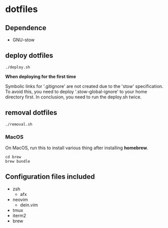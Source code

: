 # dotfiles

## Dependence

- GNU-stow

## deploy dotfiles

```
./deploy.sh
```

**When deploying for the first time**

Symbolic links for '.gitignore' are not created due to the 'stow' specification.
To avoid this, you need to deploy '.stow-global-ignore' to your home directory first.
In conclusion, you need to run the deploy.sh twice.

## removal dotfiles

```
./removal.sh
```

### MacOS

On MacOS, run this to install various thing after installing **homebrew**.

```
cd brew
brew bundle
```

## Configuration files included

- zsh
    - afx
- neovim
    - dein.vim
- tmux
- iterm2
- brew
